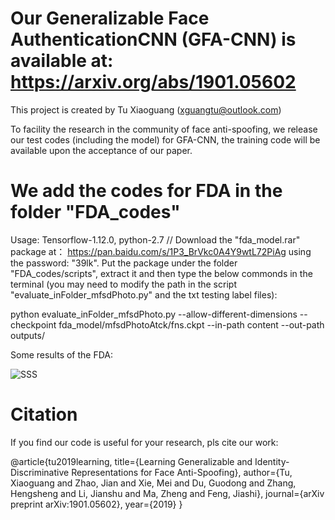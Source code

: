 # Our Generalizable Face AuthenticationCNN (GFA-CNN) is available at: https://arxiv.org/abs/1901.05602 
This project is created by Tu Xiaoguang (xguangtu@outlook.com) 

To facility the research in the community of face anti-spoofing, we release our test codes (including the model) for GFA-CNN, the training code will be available upon the acceptance of our paper.  

# We add the codes for FDA in the folder "FDA_codes"
Usage: Tensorflow-1.12.0, python-2.7 // Download the "fda_model.rar" package at： https://pan.baidu.com/s/1P3_BrVkc0A4Y9wtL72PiAg using the password: "39lk". Put the package under the folder "FDA_codes/scripts", extract it and then type the below commonds in the terminal (you may need to modify the path in the script "evaluate_inFolder_mfsdPhoto.py" and the txt testing label files): 

python evaluate_inFolder_mfsdPhoto.py --allow-different-dimensions --checkpoint fda_model/mfsdPhotoAtck/fns.ckpt --in-path content --out-path outputs/

Some results of the FDA:

![SSS](https://user-images.githubusercontent.com/8948023/55400706-2caa2100-5581-11e9-95cb-52364136410d.png)

# Citation
If you find our code is useful for your research, pls cite our work:

@article{tu2019learning,
  title={Learning Generalizable and Identity-Discriminative Representations for Face Anti-Spoofing},
  author={Tu, Xiaoguang and Zhao, Jian and Xie, Mei and Du, Guodong and Zhang, Hengsheng and Li, Jianshu and Ma, Zheng and Feng, Jiashi},
  journal={arXiv preprint arXiv:1901.05602},
  year={2019}
}

